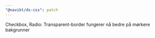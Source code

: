 ```yaml
---
"@navikt/ds-css": patch
---
```


Checkbox, Radio: Transparent-border fungerer nå bedre på mørkere bakgrunner
